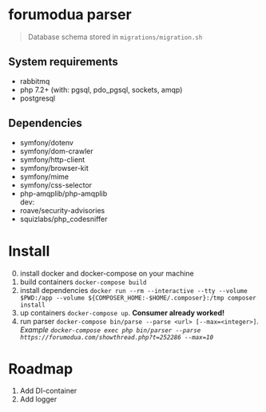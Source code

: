 # forumodua parser

> Database schema stored in ``migrations/migration.sh``

## System requirements
* rabbitmq
* php 7.2+ (with: pgsql, pdo_pgsql, sockets, amqp)
* postgresql

## Dependencies
* symfony/dotenv
* symfony/dom-crawler
* symfony/http-client
* symfony/browser-kit
* symfony/mime
* symfony/css-selector
* php-amqplib/php-amqplib  
dev:
* roave/security-advisories
* squizlabs/php_codesniffer

# Install
 0. install docker and docker-compose on your machine
 1. build containers `docker-compose build`
 2. install dependencies `docker run --rm --interactive --tty --volume $PWD:/app --volume ${COMPOSER_HOME:-$HOME/.composer}:/tmp composer install`
 3. up containers `docker-compose up`. **Consumer already worked!**
 4. run parser `docker-compose bin/parse --parse <url> [--max=<integer>]`.  
 *Example `docker-compose exec php bin/parser --parse https://forumodua.com/showthread.php?t=252286 --max=10`*
 
# Roadmap
1. Add DI-container
2. Add logger
